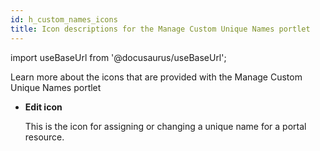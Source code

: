 ```yaml
---
id: h_custom_names_icons
title: Icon descriptions for the Manage Custom Unique Names portlet
---
```

import useBaseUrl from '@docusaurus/useBaseUrl';



Learn more about the icons that are provided with the Manage Custom Unique Names portlet

-   **Edit icon**

    This is the icon for assigning or changing a unique name for a portal resource.


